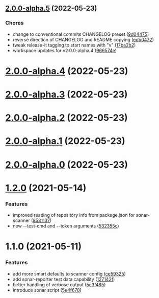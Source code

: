 ## [2.0.0-alpha.5](https://github.com/nsf-open/ember-cli-sonarqube/compare/2.0.0-alpha.4...v2.0.0-alpha.5) (2022-05-23)


### Chores

* change to conventional commits CHANGELOG preset ([9d04475](https://github.com/nsf-open/ember-cli-sonarqube/commit/9d04475d297bbf15e7f549546cdf1687003d0166))
* reverse direction of CHANGELOG and README copying ([edb0472](https://github.com/nsf-open/ember-cli-sonarqube/commit/edb0472a6fab8392f2a545b62b2e9597ebe00b23))
* tweak release-it tagging to start names with "v" ([17ba2b2](https://github.com/nsf-open/ember-cli-sonarqube/commit/17ba2b29c77c2b8d1c2c85ad22d7ef6f2e3aae88))
* workspace updates for v2.0.0-alpha.4 ([966574e](https://github.com/nsf-open/ember-cli-sonarqube/commit/966574e1e1be25cd15b7758357d482b700e8328c))

# [2.0.0-alpha.4](https://github.com/nsf-open/ember-cli-sonarqube/compare/2.0.0-alpha.3...2.0.0-alpha.4) (2022-05-23)

# [2.0.0-alpha.3](https://github.com/nsf-open/ember-cli-sonarqube/compare/2.0.0-alpha.2...2.0.0-alpha.3) (2022-05-23)

# [2.0.0-alpha.2](https://github.com/nsf-open/ember-cli-sonarqube/compare/2.0.0-alpha.1...2.0.0-alpha.2) (2022-05-23)

# [2.0.0-alpha.1](https://github.com/nsf-open/ember-cli-sonarqube/compare/2.0.0-alpha.0...2.0.0-alpha.1) (2022-05-23)

# [2.0.0-alpha.0](https://github.com/nsf-open/ember-cli-sonarqube/compare/1.2.0...2.0.0-alpha.0) (2022-05-23)

# [1.2.0](https://github.com/nsf-open/ember-cli-sonarqube/compare/1.1.0...1.2.0) (2021-05-14)


### Features

* improved reading of repository info from package.json for sonar-scanner ([8531137](https://github.com/nsf-open/ember-cli-sonarqube/commits/85311373ca4fdd8ebc682a24ae1799e3510d632d))
* new --test-cmd and --token arguments ([532355c](https://github.com/nsf-open/ember-cli-sonarqube/commits/532355c6667d6483c351ce21c9aa8ae97a85cba4))

# 1.1.0 (2021-05-11)


### Features

* add more smart defaults to scanner config ([ce59325](https://github.com/nsf-open/ember-cli-sonarqube/commits/ce593259e1b4b71951c16b5183bda39ff8c5b24a))
* add sonar-reporter test data capability ([127142f](https://github.com/nsf-open/ember-cli-sonarqube/commits/127142f7431af74e3248765c674e6438a1b0ac37))
* better handling of verbose output ([5c3f485](https://github.com/nsf-open/ember-cli-sonarqube/commits/5c3f485af9bb75cb5c2d4ea0c793af5e5a625452))
* introduce sonar script ([5e4f678](https://github.com/nsf-open/ember-cli-sonarqube/commits/5e4f67806a5616c3d0f7ded5790309a6718ef977))

